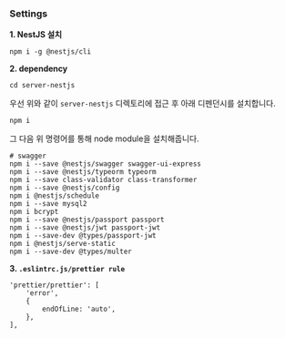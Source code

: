 ### Settings

**1. NestJS 설치**

```
npm i -g @nestjs/cli
```

**2. dependency**

```
cd server-nestjs
```

우선 위와 같이 `server-nestjs` 디렉토리에 접근 후 아래 디펜던시를 설치합니다.

```
npm i
```

그 다음 위 명령어를 통해 node module을 설치해줍니다.

```
# swagger
npm i --save @nestjs/swagger swagger-ui-express
npm i --save @nestjs/typeorm typeorm
npm i --save class-validator class-transformer
npm i --save @nestjs/config
npm i @nestjs/schedule
npm i --save mysql2
npm i bcrypt
npm i --save @nestjs/passport passport
npm i --save @nestjs/jwt passport-jwt
npm i --save-dev @types/passport-jwt
npm i @nestjs/serve-static
npm i --save-dev @types/multer
```

**3. `.eslintrc.js/prettier rule`**

```
'prettier/prettier': [
    'error',
    {
        endOfLine: 'auto',
    },
],
```

